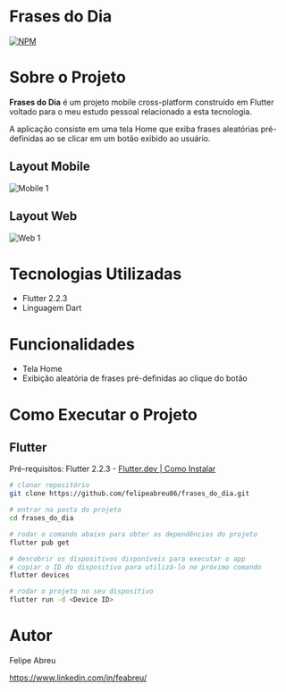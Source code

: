 # Frases do Dia
[![NPM](https://img.shields.io/npm/l/react)](https://github.com/felipeabreu86/frases_do_dia/blob/main/LICENSE) 

# Sobre o Projeto

**Frases do Dia** é um projeto mobile cross-platform construído em Flutter voltado para o meu estudo pessoal relacionado a esta tecnologia.

A aplicação consiste em uma tela Home que exiba frases aleatórias pré-definidas ao se clicar em um botão exibido ao usuário.

## Layout Mobile
![Mobile 1](https://github.com/felipeabreu86/frases_do_dia/blob/main/assets/mobile1.jpeg)

## Layout Web
![Web 1](https://github.com/felipeabreu86/frases_do_dia/blob/main/assets/web1.jpeg)

# Tecnologias Utilizadas
- Flutter 2.2.3
- Linguagem Dart

# Funcionalidades
- Tela Home
- Exibição aleatória de frases pré-definidas ao clique do botão

# Como Executar o Projeto

## Flutter
Pré-requisitos: Flutter 2.2.3 - [Flutter.dev | Como Instalar](https://flutter.dev/docs/get-started/install "Flutter.dev | Como Instalar")

```bash
# clonar repositório
git clone https://github.com/felipeabreu86/frases_do_dia.git

# entrar na pasta do projeto
cd frases_do_dia

# rodar o comando abaixo para obter as dependências do projeto
flutter pub get

# descobrir os dispositivos disponíveis para executar o app
# copiar o ID do dispositivo para utilizá-lo no próximo comando 
flutter devices

# rodar o projeto no seu dispositivo
flutter run -d <Device ID>
```

# Autor

Felipe Abreu

https://www.linkedin.com/in/feabreu/
